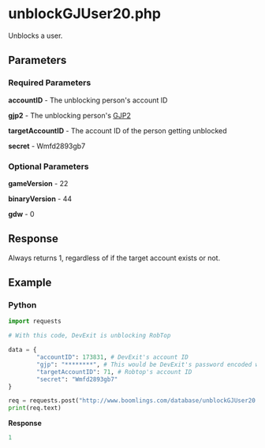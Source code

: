 # unblockGJUser20.php

Unblocks a user.

## Parameters

### Required Parameters

**accountID** - The unblocking person's account ID

**gjp2** - The unblocking person's [GJP2](/topics/encryption/gjp.md)

**targetAccountID** - The account ID of the person getting unblocked

**secret** - Wmfd2893gb7

### Optional Parameters

**gameVersion** - 22

**binaryVersion** - 44

**gdw** - 0

## Response

Always returns 1, regardless of if the target account exists or not.

## Example

<!-- tabs:start -->

### **Python**

```py
import requests

# With this code, DevExit is unblocking RobTop

data = {
        "accountID": 173831, # DevExit's account ID
        "gjp": "********", # This would be DevExit's password encoded with GJP encryption
        "targetAccountID": 71, # Robtop's account ID
        "secret": "Wmfd2893gb7"
}

req = requests.post("http://www.boomlings.com/database/unblockGJUser20.php", data=data)
print(req.text)

```

**Response**
```py
1
```

<!-- tabs:end -->
